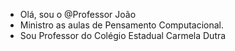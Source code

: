 - Olá, sou o @Professor João
- Ministro as aulas de Pensamento Computacional.
- Sou Professor do Colégio Estadual Carmela Dutra
<!---
Profjm96/Profjm96 is a ✨ special ✨ repository because its `README.md` (this file) appears on your GitHub profile.
You can click the Preview link to take a look at your changes.
--->
